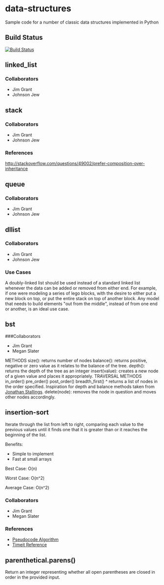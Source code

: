 # data-structures
Sample code for a number of classic data structures implemented in Python

## Build Status
[![Build Status](https://travis-ci.org/MigrantJ/data-structures.svg?branch=wgraph)](https://travis-ci.org/MigrantJ/data-structures) 

## linked_list
### Collaborators
- Jim Grant
- Johnson Jew


## stack
### Collaborators
- Jim Grant
- Johnson Jew

### References
http://stackoverflow.com/questions/49002/prefer-composition-over-inheritance


## queue
### Collaborators
- Jim Grant
- Johnson Jew


## dllist
### Collaborators
- Jim Grant
- Johnson Jew

### Use Cases
A doubly-linked list should be used instead of a standard linked list whenever
the data can be added or removed from either end. For example, if one were
modeling a series of lego blocks, with the desire to either put a new block on 
top, or put the entire stack on top of another block. Any model that needs to 
build elements "out from the middle", instead of from one end or another, is
an ideal use case.


## bst
###Collaborators
- Jim Grant
- Megan Slater

METHODS
size():  returns number of nodes
balance():  returns positive, negative or zero value as it relates to the balance of the tree.
depth():  returns the depth of the tree as an integer
insert(value):  creates a new node of a given value and places it appropriately.
TRAVERSAL METHODS
in_order()
pre_order()
post_order()
breadth_first()
^ returns a list of nodes in the order specified.
Inspiration for depth and balance methods taken from [Jonathan Stallings](https://github.com/jonathanstallings/data-structures/blob/feature/bst/bst.py).
delete(node): removes the node in question and moves other nodes accordingly.


## insertion-sort
Iterate through the list from left to right, comparing each value to the 
previous values until it finds one that it is greater than or it reaches the 
beginning of the list.

Benefits:
- Simple to implement
- Fast at small arrays

Best Case: O(n)

Worst Case: O(n^2)

Average Case: O(n^2)

### Collaborators
- Jim Grant
- Megan Slater

### References
- [Pseudocode Algorithm](https://en.wikipedia.org/wiki/Insertion_sort)
- [Timeit Reference](https://github.com/tlake/data-structures-mk2/blob/hashtable/structures/hash_table.py)


## parenthetical.parens()
Return an integer representing whether all open parentheses are closed in order in the provided input.
